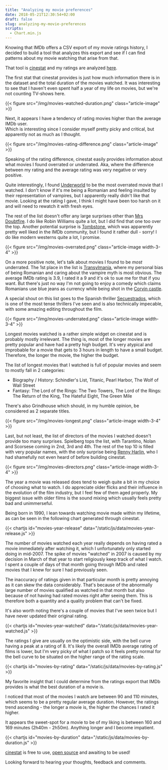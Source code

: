 ```yaml
---
title: "Analyzing my movie preferences"
date: 2018-05-21T12:30:54+02:00
draft: false
slug: analyzing-my-movie-preferences
scripts:
  - Chart.min.js
---
```


Knowing that IMDb offers a CSV export of my movie ratings history, I decided to build a tool that analyzes this export and see if I can find patterns about my movie watching that arise from that.

That tool is [cinestat](https://cinestat.victor.avasiloaei.com) and my ratings are analyzed [here](https://cinestat.victor.avasiloaei.com/#/stats/5b029e82e6eab64216940a31).

The first stat that cinestat provides is just how much information there is in the dataset and the total duration of the movies watched. It was interesting to see that I haven't even spent half a year of my life on movies, but we're not counting TV-shows here.

{{< figure src="/img/movies-watched-duration.png" class="article-image" >}}

Next, it appears I have a tendency of rating movies higher than the average IMDb user.  
Which is interesting since I consider myself pretty picky and critical, but apparently not as much as I thought.

{{< figure src="/img/movies-rating-difference.png" class="article-image" >}}

Speaking of the rating difference, cinestat easily provides information about what movies I found overrated or underrated. Aka, where the difference between my rating and the average rating was very negative or very positive.

Quite interestingly, I found [Underworld](https://www.imdb.com/title/tt0320691/) to be the most overrated movie that I watched. I don't know if it's me being a Romanian and feeling insulted by their representation of vampires, but I apparently really didn't like that movie. Looking at the rating I gave, I think I might have been too harsh on it and will need to rewatch it with fresh eyes.

The rest of the list doesn't offer any large surprises other than [Mrs Doubtfire](https://www.imdb.com/title/tt0107614/). I do like Robin Williams quite a lot, but I did find that one too over the top. Another potential surprise is [Tombstone](https://www.imdb.com/title/tt0108358/?ref_=nv_sr_1), which was apparently pretty well liked in the IMDb community, but I found it rather dull - sorry! I do like modern westerns quite a lot, I promise.

{{< figure src="/img/movies-overrated.png" class="article-image width-3-4" >}}

On a more positive note, let's talk about movies I found to be *most* underrated.
The 1st place in the list is [Transylmania](https://www.imdb.com/title/tt0936471/?ref_=nv_sr_1), where my personal bias of being Romanian and caring about the vampire myth is most obvious. The average IMDb rating is 3.9, I rated it a 9 and it's ok to sue me for that if you want. But there's just no way I'm not going to enjoy a comedy which claims Romanians use blue jeans as currency while being shot in the [Corvin castle](https://en.wikipedia.org/wiki/Corvin_Castle).

A special shout on this list goes to the Spanish thriller [Secuestrados](https://www.imdb.com/title/tt1629377/), which is one of the most tense thrillers I've seen and is also technically impecable, with some amazing editing throughout the film.

{{< figure src="/img/movies-underrated.png" class="article-image width-3-4" >}}

Longest movies watched is a rather simple widget on cinestat and is probably mostly irrelevant. The thing is, most of the longer movies are pretty popular and have had a pretty high budget. It's very atypical and improbable for a movie that gets to 3 hours in length to have a small budget. Therefore, the longer the movie, the higher the budget.

The list of longest movies that I watched is full of popular movies and seem to mostly fall in 2 categories:

* Biography / History: Schindler's List, Titanic, Pearl Harbor, The Wolf of Wall Street
* Fantasy: The Lord of the Rings: The Two Towers, The Lord of the Rings: The Return of the King, The Hateful Eight, The Green Mile

There's also Grindhouse which should, in my humble opinion, be considered as 2 separate titles.

{{< figure src="/img/movies-longest.png" class="article-image width-3-4" >}}

Last, but not least, the list of directors of the movies I watched doesn't provide too many surprises. Spielberg tops the list, with Tarantino, Nolan and Scorsese coming in 2nd, 3rd and 4th. The rest of the top 10 is filled with very popular names, with the only surprise being [Renny Harlin](https://www.imdb.com/name/nm0001317/?ref_=nv_sr_1), who I had shamefully not even heard of before building cinestat.

{{< figure src="/img/movies-directors.png" class="article-image width-3-4" >}}

The year a movie was released does tend to weigh quite a bit in my choice of choosing what to watch. I do appreciate older flicks and their influence in the evolution of the film industry, but I feel few of them aged properly. My biggest issue with older films is the sound mixing which usually feels pretty bad and unimmerseful.

Being born in 1990, I lean towards watching movie made within my lifetime, as can be seen in the following chart generated through cinestat.

{{< chartjs id="movies-year-release" data="/static/js/data/movies-year-release.js" >}}

The number of movies watched each year really depends on having rated a movie immediately after watching it, which I unfortunately only started doing in mid-2007. The spike of movies "watched" in 2007 is caused by my decision in March of that year to start religiously keep track of what I watch. I spent a couple of days of that month going through IMDb and rated movies that I knew for sure I had previously seen.

The inaccuracy of ratings given in that particular month is pretty annoying as it can skew the data considerably. That's because of the abnormally large number of movies qualified as watched in that month but also because of not having had rated movies right after seeing them. This is therefore both a quantity and a quality problem that can't be fixed.

It's also worth noting there's a couple of movies that I've seen twice but I have never updated their original rating.

{{< chartjs id="movies-year-watched" data="/static/js/data/movies-year-watched.js" >}}

The ratings I give are usually on the optimistic side, with the bell curve having a peak at a rating of 8. It's likely the overall IMDb average rating of films is lower, but I'm very picky of what I patch so it feels pretty normal for the bell curve to be situated on the higher range of the rating scale.

{{< chartjs id="movies-by-rating" data="/static/js/data/movies-by-rating.js" >}}

My favorite insight that I could determine from the ratings export that IMDb provides is what the best duration of a movie is.

I noticed that most of the movies I watch are between 90 and 110 minutes, which seems to be a pretty regular average duration. However, the ratings trend ascending - the longer a movie is, the higher the chances I rated it higher.

It appears the sweet-spot for a movie to be of my liking is between 160 and 169 minutes (2h40m - 2h50m). Anything longer and I become impatient.

{{< chartjs id="movies-by-duration" data="/static/js/data/movies-by-duration.js" >}}

[cinestat](https://cinestat.victor.avasiloaei.com) is free to use, [open source](https://github.com/victorelu/cinestat-frontend) and awaiting to be used!

Looking forward to hearing your thoughts, feedback and comments.